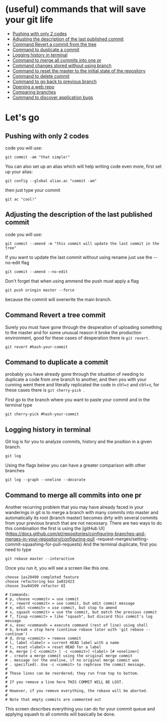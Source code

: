 # (useful) commands that will save your git life

- [Pushing with only 2 codes](#pushing-with-only-2-codes)
- [Adjusting the description of the last published commit](#adjusting-the-description-of-the-last-published-commit)
- [Command Revert a commit from the tree](#command-reverter-a-commit-from-the-tree)
- [Command to duplicate a commit](#command-to-duplicate-a-commit)
- [Logging history in terminal](#logging-history-in-terminal)
- [Command to merge all commits into one pr](#command-to-merge-all-commits-into-one-pr)
- [Command changes stored without using branch](#command-store-changes-without-branching)
- [Command to reset the master to the initial state of the repository](#command-to-reset-the-master-to-the-initial-state-of-the-repository)
- [Command to delete commit](#command-to-delete-commit)
- [Command to go back to previous branch](#command-to-go-back-to-previous-branch)
- [Opening a web repo](#opening-a-web-repo)
- [Comparing branches](#comparing-branches)
- [Command to discover application bugs](#command-to-discover-application-bugs)

# Let's go

## Pushing with only 2 codes

code you will use:

```
git commit -am "that simple!"
```

You can also set up an alias which will help writing code even more, first set up your alias:

```
git config --global alias.ac "commit -am"
```

then just type your commit

```
git ac "cool!"
```

## Adjusting the description of the last published commit

code you will use:

```
git commit --amend -m "this commit will update the last commit in the tree"
```

If you want to update the last commit without using rename just use the --no-edit flag

```
git commit --amend --no-edit
```

Don't forget that when using ammend the push must apply a flag

```
git push oringin master --force
```

because the commit will overwrite the main branch.

## Command Revert a tree commit

Surely you must have gone through the desperation of uploading something to the master and for some unusual reason it broke the production environment, good for these cases of desperation there is `git revert`.

```
git revert #hash-your-commit
```

## Command to duplicate a commit

probably you have already gone through the situation of needing to duplicate a code from one branch to another, and then you with your cunning went there and literally replicated the code in ctrl+c and ctrl+v, for these cases there is `git cherry-pick `.

First go to the branch where you want to paste your commit and in the terminal type

```
git cherry-pick #hash-your-commit
```

## Logging history in terminal

Git log is for you to analyze commits, history and the position in a given branch.

```
git log
```

Using the flags below you can have a greater comparison with other branches

```
git log --graph --oneline --decorate
```

## Command to merge all commits into one pr

Another recurring problem that you may have already faced in your wanderings in git is to merge a branch with many commits into master and automatically its root (branch master) becomes dirty with several commits from your previous branch that are not necessary.
There are two ways to do this combination the first is using the [gitHub UI](https://docs.github.com/pt/repositories/configuring-branches-and-merges-in-your-repository/configuring-pull -request-merges/setting-commit-squashing-for-pull-requests)
And the terminal duplicate, first you need to type

```
git rebase master --interactive
```

Once you run it, you will see a screen like this one.

```
choose 1as20490 completed feature
choose refactoring box 1w032423
choose 3sw94599 refactor UI

# Commands:
# p, choose <commit> = use commit
# r, reword <commit> = use commit, but edit commit message
# e, edit <commit> = use commit, but stop to amend
# s, squash <commit> = use the commit, but match the previous commit
# f, fixup <commit> = like "squash", but discard this commit's log message
# x, exec <command> = execute command (rest of line) using shell
# b, break = stop here (continue rebase later with 'git rebase --continue')
# d, drop <commit> = remove commit
# l, label <label> = current HEAD label with a name
# t, reset <label> = reset HEAD for a label
# m, merge [-C <commit> | -c <commit>] <label> [# <oneline>]
# . create a merge commit using the original merge commit
# . message (or the oneline, if no original merge commit was
# . specified). Use -c <commit> to rephrase the commit message.
#
# These lines can be reordered; they run from top to bottom.
#
# If you remove a line here THIS COMMIT WILL BE LOST.
#
# However, if you remove everything, the rebase will be aborted.
#
# Note that empty commits are commented out
```

This screen describes everything you can do for your commit queue and applying squash to all commits will basically be done.